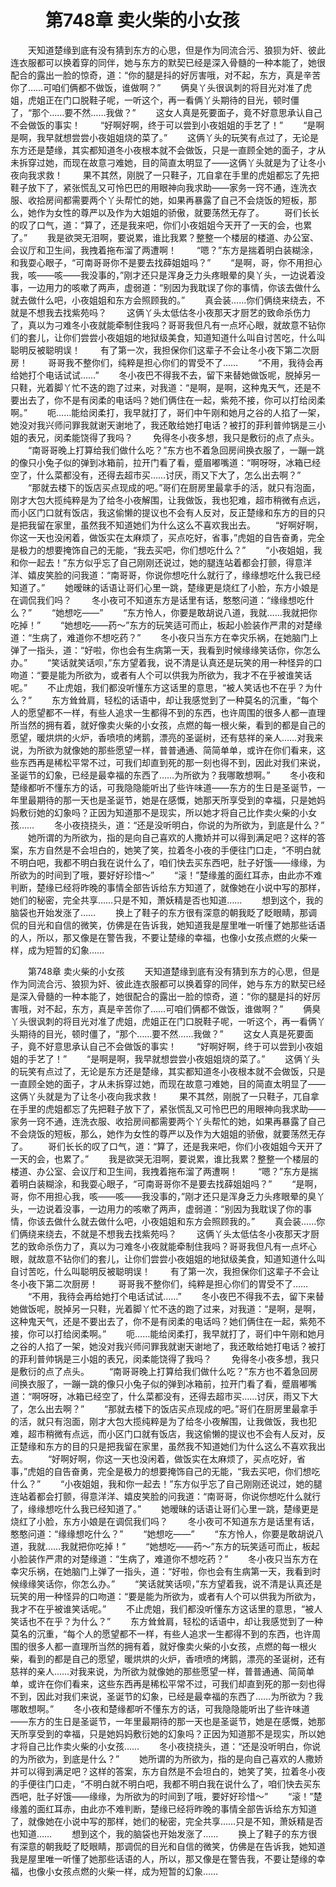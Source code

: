# 　　第748章 卖火柴的小女孩
　　天知道楚缘到底有没有猜到东方的心思，但是作为同流合污、狼狈为奸、彼此连衣服都可以换着穿的同伴，她与东方的默契已经是深入骨髓的一种本能了，她很配合的露出一脸的惊奇，道：“你的腿是抖的好厉害哦，对不起，东方，真是辛苦你了……可咱们俩都不做饭，谁做啊？”
　　俩臭丫头很讽刺的将目光对准了虎姐，虎姐正在门口脱鞋子呢，一听这个，再一看俩丫头期待的目光，顿时僵了，“那个……要不然……我做？”
　　这女人真是死要面子，竟不好意思承认自己不会做饭的事实！
　　“好啊好啊，终于可以尝到小夜姐姐的手艺了！”
　　“是啊是啊，我早就想尝尝小夜姐姐烧的菜了。”
　　这俩丫头的玩笑有点过了，无论是东方还是楚缘，其实都知道冬小夜根本就不会做饭，只是一直顾全她的面子，才从未拆穿过她，而现在故意刁难她，目的简直太明显了——这俩丫头就是为了让冬小夜向我求救！
　　果不其然，刚脱了一只鞋子，兀自拿在手里的虎姐都忘了先把鞋子放下了，紧张慌乱又可怜巴巴的用眼神向我求助——家务一窍不通，连洗衣服、收拾房间都需要两个丫头帮忙的她，如果再暴露了自己不会烧饭的短板，那么，她作为女性的尊严以及作为大姐姐的骄傲，就要荡然无存了。
　　哥们长长的叹了口气，道：“算了，还是我来吧，你们小夜姐姐今天开了一天的会，也累了。”
　　我是欲哭无泪啊，要说累，谁比我累？整整一个楼层的楼道、办公室、会议厅和卫生间，我拽着拖布溜了两遭啊！
　　“嗯？”东方是揣着明白装糊涂，和我耍心眼子，“可南哥哥你不是要去找薛姐姐吗？”
　　“是啊，哥，你不用担心我，咳——咳——我没事的，”刚才还只是浑身乏力头疼眼晕的臭丫头，一边说着没事，一边用力的咳嗽了两声，虚弱道：“别因为我耽误了你的事情，你该去做什么就去做什么吧，小夜姐姐和东方会照顾我的。”
　　真会装……你们俩绕来绕去，不就是不想我去找紫苑吗？
　　这俩丫头太低估冬小夜那天才厨艺的致命杀伤力了，真以为刁难冬小夜就能牵制住我吗？哥哥我但凡有一点坏心眼，就故意不钻你们的套儿，让你们尝尝小夜姐姐的地狱级美食，知道知道什么叫自讨苦吃，什么叫聪明反被聪明误！
　　有了第一次，我担保你们这辈子不会让冬小夜下第二次厨房！
　　哥哥我不整你们，纯粹是担心你们的胃受不了……
　　“不用，我待会再给她打个电话试试……”
　　冬小夜巴不得我不去，留下来替她做饭呢，脱掉另一只鞋，光着脚丫忙不迭的跑了过来，对我道：“是啊，是啊，这种鬼天气，还是不要出去了，你不是有闵柔的电话吗？她们俩住在一起，紫苑不接，你可以打给闵柔啊。”
　　呃……能给闵柔打，我早就打了，哥们中午刚和她月之谷的人掐了一架，她没对我兴师问罪我就谢天谢地了，我还敢给她打电话？被打的菲利普帅锅是三小姐的表兄，闵柔能饶得了我吗？
　　免得冬小夜多想，我只是敷衍的点了点头。
　　“南哥哥晚上打算给我们做什么吃？”东方也不着急回房间换衣服了，一蹦一跳的像只小兔子似的弹到冰箱前，拉开门看了看，蹙眉嘟嘴道：“啊呀呀，冰箱已经空了，什么菜都没有，还得去超市买……讨厌，雨又下大了，怎么出去啊？”
　　“那就去楼下的饭店买点现成的吧。”哥们在厨房里最拿手的活，就只有泡面，刚才大包大揽纯粹是为了给冬小夜解围，让我做饭，我也犯难，超市稍微有点远，而小区门口就有饭店，我这偷懒的提议也不会有人反对，反正楚缘和东方的目的只是把我留在家里，虽然我不知道她们为什么这么不喜欢我出去。
　　“好啊好啊，你这一天也没闲着，做饭实在太麻烦了，买点吃好，省事，”虎姐的自告奋勇，完全是极力的想要掩饰自己的无能，“我去买吧，你们想吃什么？”
　　“小夜姐姐，我和你一起去！”东方似乎忘了自己刚刚还说过，她的腿连站着都会打颤，得意洋洋、嬉皮笑脸的问我道：“南哥哥，你说你想吃什么就行了，缘缘想吃什么我已经知道了。”
　　她暧昧的话语让哥们心里一跳，楚缘更是烧红了小脸，东方小娘是在调侃我们吗？
　　冬小夜可不知道东方是话里有话，憨憨问道：“缘缘想吃什么？”
　　“她想吃——”
　　“东方怜人，你要是敢胡说八道，我就……我就把你吃掉！”
　　“她想吃——药～”东方的玩笑适可而止，板起小脸装作严肃的对楚缘道：“生病了，难道你不想吃药？”
　　冬小夜只当东方在幸灾乐祸，在她脑门上弹了一指头，道：“好啦，你也会有生病第一天，我看到时候缘缘笑话你，你怎么办。”
　　“笑话就笑话呗，”东方望着我，说不清是认真还是玩笑的用一种怪异的口吻道：“要是能为所欲为，或者有人个可以供我为所欲为，我才不在乎被谁笑话呢。”
　　不止虎姐，我们都没听懂东方这话里的意思，“被人笑话也不在乎？为什么？”
　　东方耸耸肩，轻松的话语中，却让我感觉到了一种莫名的沉重，“每个人的愿望都不一样，有些人追求一生都得不到的东西，也许周围的很多人都一直理所当然的拥有着，就好像卖火柴的小女孩，点燃的每一根火柴，看到的都是自己的愿望，暖烘烘的火炉，香喷喷的烤鹅，漂亮的圣诞树，还有慈祥的亲人……对我来说，为所欲为就像她的那些愿望一样，普普通通、简简单单，或许在你们看来，这些东西再是稀松平常不过，可我们却直到死的那一刻也得不到，因此对我们来说，圣诞节的幻象，已经是最幸福的东西了……为所欲为？我哪敢想啊。”
　　冬小夜和楚缘都听不懂东方的话，可我隐隐能听出了些许味道——东方的生日是圣诞节，一年里最期待的那一天也是圣诞节，她是在感慨，她那天所享受到的幸福，只是她妈妈敷衍她的幻象吗？正因为知道那不是现实，所以她才将自己比作卖火柴的小女孩……
　　冬小夜挠挠头，道：“还是没听明白，你说的为所欲为，到底是什么？”
　　她所谓的为所欲为，指的是向自己喜欢的人撒娇并可以得到满足吧？这样的答案，东方自然是不会坦白的，她笑了笑，拉着冬小夜的手便往门口走，“不明白就不明白吧，我都不明白我在说什么了，咱们快去买东西吧，肚子好饿——缘缘，为所欲为的时间到了哦，要好好珍惜～”
　　“滚！”楚缘羞的面红耳赤，由此亦不难判断，楚缘已经将昨晚的事情全部告诉给东方知道了，就像她在小说中写的那样，她们的秘密，完全共享……只是不知，萧妖精是否也知道……
　　想到这个，我的脑袋也开始发涨了……
　　换上了鞋子的东方很有深意的朝我眨了眨眼睛，那调侃的目光和自信的微笑，仿佛是在告诉我，她知道我是屋里唯一听懂了她那些话语的人，所以，那又像是在警告我，不要让楚缘的幸福，也像小女孩点燃的火柴一样，成为短暂的幻象……

　　第748章 卖火柴的小女孩
　　天知道楚缘到底有没有猜到东方的心思，但是作为同流合污、狼狈为奸、彼此连衣服都可以换着穿的同伴，她与东方的默契已经是深入骨髓的一种本能了，她很配合的露出一脸的惊奇，道：“你的腿是抖的好厉害哦，对不起，东方，真是辛苦你了……可咱们俩都不做饭，谁做啊？”
　　俩臭丫头很讽刺的将目光对准了虎姐，虎姐正在门口脱鞋子呢，一听这个，再一看俩丫头期待的目光，顿时僵了，“那个……要不然……我做？”
　　这女人真是死要面子，竟不好意思承认自己不会做饭的事实！
　　“好啊好啊，终于可以尝到小夜姐姐的手艺了！”
　　“是啊是啊，我早就想尝尝小夜姐姐烧的菜了。”
　　这俩丫头的玩笑有点过了，无论是东方还是楚缘，其实都知道冬小夜根本就不会做饭，只是一直顾全她的面子，才从未拆穿过她，而现在故意刁难她，目的简直太明显了——这俩丫头就是为了让冬小夜向我求救！
　　果不其然，刚脱了一只鞋子，兀自拿在手里的虎姐都忘了先把鞋子放下了，紧张慌乱又可怜巴巴的用眼神向我求助——家务一窍不通，连洗衣服、收拾房间都需要两个丫头帮忙的她，如果再暴露了自己不会烧饭的短板，那么，她作为女性的尊严以及作为大姐姐的骄傲，就要荡然无存了。
　　哥们长长的叹了口气，道：“算了，还是我来吧，你们小夜姐姐今天开了一天的会，也累了。”
　　我是欲哭无泪啊，要说累，谁比我累？整整一个楼层的楼道、办公室、会议厅和卫生间，我拽着拖布溜了两遭啊！
　　“嗯？”东方是揣着明白装糊涂，和我耍心眼子，“可南哥哥你不是要去找薛姐姐吗？”
　　“是啊，哥，你不用担心我，咳——咳——我没事的，”刚才还只是浑身乏力头疼眼晕的臭丫头，一边说着没事，一边用力的咳嗽了两声，虚弱道：“别因为我耽误了你的事情，你该去做什么就去做什么吧，小夜姐姐和东方会照顾我的。”
　　真会装……你们俩绕来绕去，不就是不想我去找紫苑吗？
　　这俩丫头太低估冬小夜那天才厨艺的致命杀伤力了，真以为刁难冬小夜就能牵制住我吗？哥哥我但凡有一点坏心眼，就故意不钻你们的套儿，让你们尝尝小夜姐姐的地狱级美食，知道知道什么叫自讨苦吃，什么叫聪明反被聪明误！
　　有了第一次，我担保你们这辈子不会让冬小夜下第二次厨房！
　　哥哥我不整你们，纯粹是担心你们的胃受不了……
　　“不用，我待会再给她打个电话试试……”
　　冬小夜巴不得我不去，留下来替她做饭呢，脱掉另一只鞋，光着脚丫忙不迭的跑了过来，对我道：“是啊，是啊，这种鬼天气，还是不要出去了，你不是有闵柔的电话吗？她们俩住在一起，紫苑不接，你可以打给闵柔啊。”
　　呃……能给闵柔打，我早就打了，哥们中午刚和她月之谷的人掐了一架，她没对我兴师问罪我就谢天谢地了，我还敢给她打电话？被打的菲利普帅锅是三小姐的表兄，闵柔能饶得了我吗？
　　免得冬小夜多想，我只是敷衍的点了点头。
　　“南哥哥晚上打算给我们做什么吃？”东方也不着急回房间换衣服了，一蹦一跳的像只小兔子似的弹到冰箱前，拉开门看了看，蹙眉嘟嘴道：“啊呀呀，冰箱已经空了，什么菜都没有，还得去超市买……讨厌，雨又下大了，怎么出去啊？”
　　“那就去楼下的饭店买点现成的吧。”哥们在厨房里最拿手的活，就只有泡面，刚才大包大揽纯粹是为了给冬小夜解围，让我做饭，我也犯难，超市稍微有点远，而小区门口就有饭店，我这偷懒的提议也不会有人反对，反正楚缘和东方的目的只是把我留在家里，虽然我不知道她们为什么这么不喜欢我出去。
　　“好啊好啊，你这一天也没闲着，做饭实在太麻烦了，买点吃好，省事，”虎姐的自告奋勇，完全是极力的想要掩饰自己的无能，“我去买吧，你们想吃什么？”
　　“小夜姐姐，我和你一起去！”东方似乎忘了自己刚刚还说过，她的腿连站着都会打颤，得意洋洋、嬉皮笑脸的问我道：“南哥哥，你说你想吃什么就行了，缘缘想吃什么我已经知道了。”
　　她暧昧的话语让哥们心里一跳，楚缘更是烧红了小脸，东方小娘是在调侃我们吗？
　　冬小夜可不知道东方是话里有话，憨憨问道：“缘缘想吃什么？”
　　“她想吃——”
　　“东方怜人，你要是敢胡说八道，我就……我就把你吃掉！”
　　“她想吃——药～”东方的玩笑适可而止，板起小脸装作严肃的对楚缘道：“生病了，难道你不想吃药？”
　　冬小夜只当东方在幸灾乐祸，在她脑门上弹了一指头，道：“好啦，你也会有生病第一天，我看到时候缘缘笑话你，你怎么办。”
　　“笑话就笑话呗，”东方望着我，说不清是认真还是玩笑的用一种怪异的口吻道：“要是能为所欲为，或者有人个可以供我为所欲为，我才不在乎被谁笑话呢。”
　　不止虎姐，我们都没听懂东方这话里的意思，“被人笑话也不在乎？为什么？”
　　东方耸耸肩，轻松的话语中，却让我感觉到了一种莫名的沉重，“每个人的愿望都不一样，有些人追求一生都得不到的东西，也许周围的很多人都一直理所当然的拥有着，就好像卖火柴的小女孩，点燃的每一根火柴，看到的都是自己的愿望，暖烘烘的火炉，香喷喷的烤鹅，漂亮的圣诞树，还有慈祥的亲人……对我来说，为所欲为就像她的那些愿望一样，普普通通、简简单单，或许在你们看来，这些东西再是稀松平常不过，可我们却直到死的那一刻也得不到，因此对我们来说，圣诞节的幻象，已经是最幸福的东西了……为所欲为？我哪敢想啊。”
　　冬小夜和楚缘都听不懂东方的话，可我隐隐能听出了些许味道——东方的生日是圣诞节，一年里最期待的那一天也是圣诞节，她是在感慨，她那天所享受到的幸福，只是她妈妈敷衍她的幻象吗？正因为知道那不是现实，所以她才将自己比作卖火柴的小女孩……
　　冬小夜挠挠头，道：“还是没听明白，你说的为所欲为，到底是什么？”
　　她所谓的为所欲为，指的是向自己喜欢的人撒娇并可以得到满足吧？这样的答案，东方自然是不会坦白的，她笑了笑，拉着冬小夜的手便往门口走，“不明白就不明白吧，我都不明白我在说什么了，咱们快去买东西吧，肚子好饿——缘缘，为所欲为的时间到了哦，要好好珍惜～”
　　“滚！”楚缘羞的面红耳赤，由此亦不难判断，楚缘已经将昨晚的事情全部告诉给东方知道了，就像她在小说中写的那样，她们的秘密，完全共享……只是不知，萧妖精是否也知道……
　　想到这个，我的脑袋也开始发涨了……
　　换上了鞋子的东方很有深意的朝我眨了眨眼睛，那调侃的目光和自信的微笑，仿佛是在告诉我，她知道我是屋里唯一听懂了她那些话语的人，所以，那又像是在警告我，不要让楚缘的幸福，也像小女孩点燃的火柴一样，成为短暂的幻象……
